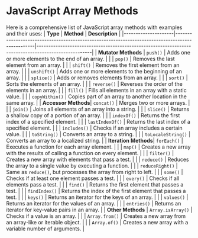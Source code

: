 # JavaScript Array Methods

Here is a comprehensive list of JavaScript array methods with examples and their uses:
| **Type**           | **Method**                                                                                       | **Description**                                                                                     |
|---------------------|-------------------------------------------------------------------------------------------------|-----------------------------------------------------------------------------------------------------|
| **Mutator Methods** | `push()`                                                                                       | Adds one or more elements to the end of an array.                                                  |
|                     | `pop()`                                                                                        | Removes the last element from an array.                                                            |
|                     | `shift()`                                                                                      | Removes the first element from an array.                                                           |
|                     | `unshift()`                                                                                   | Adds one or more elements to the beginning of an array.                                            |
|                     | `splice()`                                                                                    | Adds or removes elements from an array.                                                            |
|                     | `sort()`                                                                                      | Sorts the elements of an array.                                                                    |
|                     | `reverse()`                                                                                   | Reverses the order of the elements in an array.                                                    |
|                     | `fill()`                                                                                      | Fills all elements in an array with a static value.                                                |
|                     | `copyWithin()`                                                                                | Copies part of an array to another location in the same array.                                     |
| **Accessor Methods**| `concat()`                                                                                    | Merges two or more arrays.                                                                         |
|                     | `join()`                                                                                      | Joins all elements of an array into a string.                                                      |
|                     | `slice()`                                                                                     | Returns a shallow copy of a portion of an array.                                                   |
|                     | `indexOf()`                                                                                   | Returns the first index of a specified element.                                                    |
|                     | `lastIndexOf()`                                                                               | Returns the last index of a specified element.                                                     |
|                     | `includes()`                                                                                  | Checks if an array includes a certain value.                                                       |
|                     | `toString()`                                                                                  | Converts an array to a string.                                                                     |
|                     | `toLocaleString()`                                                                            | Converts an array to a localized string.                                                           |
| **Iteration Methods**| `forEach()`                                                                                  | Executes a function for each array element.                                                        |
|                     | `map()`                                                                                       | Creates a new array with the results of calling a function on every element.                       |
|                     | `filter()`                                                                                    | Creates a new array with elements that pass a test.                                                |
|                     | `reduce()`                                                                                    | Reduces the array to a single value by executing a function.                                        |
|                     | `reduceRight()`                                                                               | Same as `reduce()`, but processes the array from right to left.                                    |
|                     | `some()`                                                                                      | Checks if at least one element passes a test.                                                      |
|                     | `every()`                                                                                     | Checks if all elements pass a test.                                                                |
|                     | `find()`                                                                                      | Returns the first element that passes a test.                                                      |
|                     | `findIndex()`                                                                                 | Returns the index of the first element that passes a test.                                         |
|                     | `keys()`                                                                                      | Returns an iterator for the keys of an array.                                                      |
|                     | `values()`                                                                                    | Returns an iterator for the values of an array.                                                    |
|                     | `entries()`                                                                                   | Returns an iterator for key-value pairs in an array.                                               |
| **Other Methods**   | `Array.isArray()`                                                                             | Checks if a value is an array.                                                                     |
|                     | `Array.from()`                                                                               | Creates a new array from an array-like or iterable object.                                         |
|                     | `Array.of()`                                                                                 | Creates a new array with a variable number of arguments.                                           |

